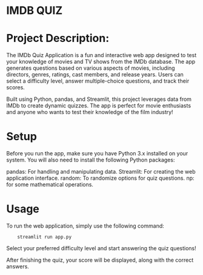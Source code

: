 # IMDB QUIZ
# Project Description:
The IMDb Quiz Application is a fun and interactive web app designed to test your knowledge of movies and TV shows from the IMDb database. The app generates questions based on various aspects of movies, including directors, genres, ratings, cast members, and release years. Users can select a difficulty level, answer multiple-choice questions, and track their scores.

Built using Python, pandas, and Streamlit, this project leverages data from IMDb to create dynamic quizzes. The app is perfect for movie enthusiasts and anyone who wants to test their knowledge of the film industry!
# Setup
Before you run the app, make sure you have Python 3.x installed on your system. You will also need to install the following Python packages:

pandas: For handling and manipulating data.
Streamlit: For creating the web application interface.
random: To randomize options for quiz questions.
np: for some mathematical operations.
# Usage
To run the web application, simply use the following command:

        streamlit run app.py

Select your preferred difficulty level and start answering the quiz questions!

After finishing the quiz, your score will be displayed, along with the correct answers.
